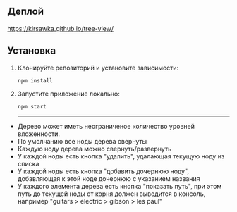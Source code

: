 ## Деплой

https://kirsawka.github.io/tree-view/

## Установка

1. Клонируйте репозиторий и установите зависимости:

   `npm install`

2. Запустите приложение локально:

   `npm start`
   
   ----

- Дерево может иметь неограниченое количество уровней вложенности.
- По умолчанию все ноды дерева свернуты
- Каждую ноду дерева можно свернуть/развернуть
- У каждой ноды есть кнопка "удалить", удалающая текущую ноду из списка
- У каждой ноды есть кнопка "добавить дочернюю ноду", добавляющая к этой ноде дочернюю с указанием названия 
- У каждого элемента дерева есть кнопка "показать путь", при этом путь до текущей ноды от корня должен выводится в консоль, например "guitars > electric > gibson > les paul"

